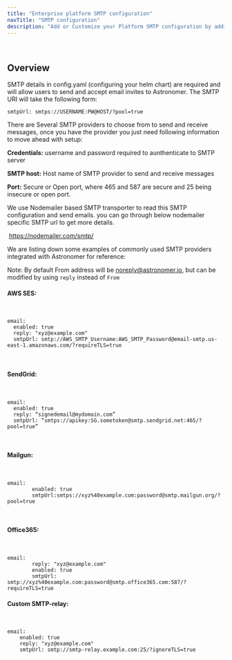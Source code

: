 ```yaml
---
title: "Enterprise platform SMTP configuration"
navTitle: "SMTP configuration"
description: "Add or Customize your Platform SMTP configuration by adding your service provider details"
---
```

​
## Overview

SMTP details in config.yaml (configuring your helm chart) are required and will allow users to send and accept email invites to Astronomer. The SMTP URI will take the following form: 
​
```
smtpUrl: smtps://USERNAME:PW@HOST/?pool=true
```
There are Several SMTP providers to choose from to send and receive messages, once you have the provider you just need following information to move ahead with setup:

**Credentials:** username and password required to aunthenticate to SMTP server

**SMTP host:**   Host name of SMTP provider to send and receive messages

**Port:**        Secure or Open port, where 465 and 587 are secure and 25 being insecure or open port.

We use Nodemailer based SMTP transporter to read this SMTP configuration and send emails. you can go through below nodemailer specific SMTP url to get more details.

​
https://nodemailer.com/smtp/


We are listing down some examples of commonly used SMTP providers integrated with Astronomer for reference:


Note: By default From address will be noreply@astronomer.io, but can be modified by using `reply` instead of `From`


#### AWS SES:
​
```
email:
  enabled: true
  reply: "xyz@example.com"
  smtpUrl: smtp://AWS_SMTP_Username:AWS_SMTP_Password@email-smtp.us-east-1.amazonaws.com/?requireTLS=true
```
​
#### SendGrid:
​
```
email:
  enabled: true
  reply: “signedemail@mydomain.com”
  smtpUrl: “smtps://apikey:SG.sometoken@smtp.sendgrid.net:465/?pool=true”
```
​
#### Mailgun:
​
```
email:
        enabled: true
        smtpUrl:smtps://xyz%40example.com:password@smtp.mailgun.org/?pool=true
```
​
#### Office365:
​
```
email:
        reply: "xyz@example.com"
        enabled: true
        smtpUrl: smtp://xyz%40example.com:password@smtp.office365.com:587/?requireTLS=true
 ```       
        
#### Custom SMTP-relay:
​
```
email:
	enabled: true
	reply: "xyz@example.com"
	smtpUrl: smtp://smtp-relay.example.com:25/?ignoreTLS=true
```
